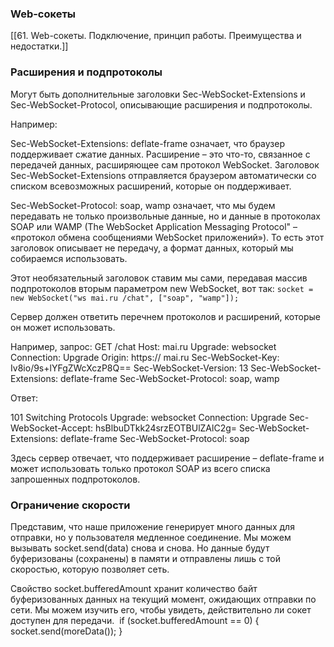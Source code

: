 ### Web-сокеты
[[61. Web-сокеты. Подключение, принцип работы. Преимущества и недостатки.]]

### Расширения и подпротоколы
Могут быть дополнительные заголовки Sec-WebSocket-Extensions и Sec-WebSocket-Protocol, описывающие расширения и подпротоколы.

Например:

Sec-WebSocket-Extensions: deflate-frame означает, что браузер поддерживает сжатие данных. Расширение – это что-то, связанное с передачей данных, расширяющее сам протокол WebSocket. Заголовок Sec-WebSocket-Extensions отправляется браузером автоматически со списком всевозможных расширений, которые он поддерживает.

Sec-WebSocket-Protocol: soap, wamp означает, что мы будем передавать не только произвольные данные, но и данные в протоколах SOAP или WAMP (The WebSocket Application Messaging Protocol" – «протокол обмена сообщениями WebSocket приложений»). То есть этот заголовок описывает не передачу, а формат данных, который мы собираемся использовать.

Этот необязательный заголовок ставим мы сами, передавая массив подпротоколов вторым параметром new WebSocket, вот так: `socket = new WebSocket("ws mai.ru /chat", ["soap", "wamp"]);`

Сервер должен ответить перечнем протоколов и расширений, которые он может использовать.

Например, запрос:
GET /chat
Host: mai.ru
Upgrade: websocket
Connection: Upgrade
Origin: https:// mai.ru
Sec-WebSocket-Key: Iv8io/9s+lYFgZWcXczP8Q==
Sec-WebSocket-Version: 13
Sec-WebSocket-Extensions: deflate-frame
Sec-WebSocket-Protocol: soap, wamp

Ответ:

101 Switching Protocols
Upgrade: websocket
Connection: Upgrade
Sec-WebSocket-Accept: hsBlbuDTkk24srzEOTBUlZAlC2g=
Sec-WebSocket-Extensions: deflate-frame
Sec-WebSocket-Protocol: soap

Здесь сервер отвечает, что поддерживает расширение – deflate-frame и может использовать только протокол SOAP из всего списка запрошенных подпротоколов.


### Ограничение скорости
Представим, что наше приложение генерирует много данных для отправки, но у пользователя медленное соединение. Мы можем вызывать socket.send(data) снова и снова. Но данные будут буферизованы (сохранены) в памяти и отправлены лишь с той скоростью, которую позволяет сеть.

Свойство socket.bufferedAmount хранит количество байт буферизованных данных на текущий момент, ожидающих отправки по сети. Мы можем изучить его, чтобы увидеть, действительно ли сокет доступен для передачи.  if (socket.bufferedAmount == 0) { socket.send(moreData()); }